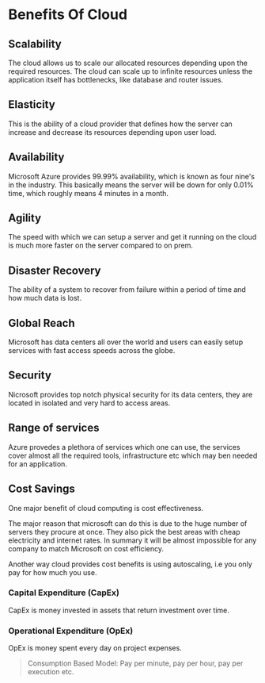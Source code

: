 # Benefits Of Cloud

## Scalability

The cloud allows us to scale our allocated resources depending upon the required resources.
The cloud can scale up to infinite resources unless the application itself has bottlenecks, like database and router issues.

## Elasticity

This is the ability of a cloud provider that defines how the server can increase and decrease its resources depending upon user load.

## Availability

Microsoft Azure provides 99.99% availability, which is known as four nine's in the industry.
This basically means the server will be down for only 0.01% time, which roughly means 4 minutes in a month.

## Agility

The speed with which we can setup a server and get it running on the cloud is much more faster on the server compared to on prem.

## Disaster Recovery

The ability of a system to recover from failure within a period of time and how much data is lost.

## Global Reach

Microsoft has data centers all over the world and users can easily setup services with fast access speeds across the globe.

## Security

Nicrosoft provides top notch physical security for its data centers, they are located in isolated and very hard to access areas.

## Range of services

Azure provedes a plethora of services which one can use, the services cover almost all the required tools, infrastructure etc which may ben needed for an application.

## Cost Savings

One major benefit of cloud computing is cost effectiveness.

The major reason that microsoft can do this is due to the huge number of servers they procure at once.
They also pick the best areas with cheap electricity and internet rates.
In summary it will be almost impossible for any company to match Microsoft on cost efficiency.

Another way cloud provides cost benefits is using autoscaling, i.e you only pay for how much you use.

### Capital Expenditure (CapEx)

CapEx is money invested in assets that return investment over time.

### Operational Expenditure (OpEx)

OpEx is money spent every day on project expenses.

> Consumption Based Model: Pay per minute, pay per hour, pay per execution etc.
